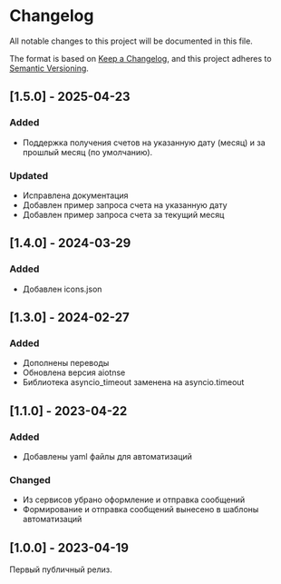# Changelog

All notable changes to this project will be documented in this file.

The format is based on [Keep a Changelog](https://keepachangelog.com/en/1.0.0/),
and this project adheres to [Semantic Versioning](https://semver.org/spec/v2.0.0.html).

## [1.5.0] - 2025-04-23

### Added

 - Поддержка получения счетов на указанную дату (месяц) и за прошлый месяц (по умолчанию).

### Updated

 - Исправлена документация
 - Добавлен пример запроса счета на указанную дату
 - Добавлен пример запроса счета за текущий месяц

## [1.4.0] - 2024-03-29

### Added

 - Добавлен icons.json

## [1.3.0] - 2024-02-27

### Added

 - Дополнены переводы
 - Обновлена версия aiotnse
 - Библиотека asyncio_timeout заменена на asyncio.timeout

## [1.1.0] - 2023-04-22

### Added

 - Добавлены yaml файлы для автоматизаций

### Changed 
  
 - Из сервисов убрано оформление и отправка сообщений
 - Формирование и отправка сообщений вынесено в шаблоны автоматизаций

## [1.0.0] - 2023-04-19

Первый публичный релиз.
